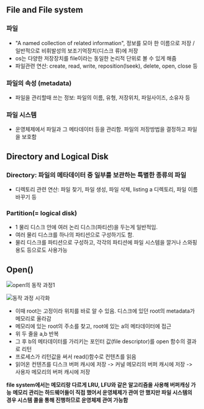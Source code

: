 ## File and File system

### 파일

- "A named collection of related information", 정보를 모아 한 이름으로 저장 / 일반적으로 비휘발성의 보조기억장치(디스크 류)에 저장
- os는 다양한 저장장치를 file이라는 동일한 논리적 단위로 볼 수 있게 해줌
- 파일관련 연산: create, read, write, reposition(lseek), delete, open, close 등

### 파일의 속성 (metadata)

- 파일을 관리할때 쓰는 정보: 파일의 이름, 유형, 저장위치, 파일사이즈, 소유자 등

### 파일 시스템

- 운영체제에서 파일과 그 메타데이터 등을 관리함. 파일의 저장방법을 결정하고 파일을 보호함

## Directory and Logical Disk

### Directory: 파일의 메타데이터 중 일부를 보관하는 특별한 종류의 파일
- 디렉토리 관련 연산: 파일 찾기, 파일 생성, 파일 삭제, listing a 디렉토리, 파일 이름 바꾸기 등

### Partition(= logical disk)

- 1 물리 디스크 안에 여러 논리 디스크(파티션)을 두는게 일반적임.
- 여러 물리 디스크를 하나의 파티션으로 구성하기도 함.
- 물리 디스크를 파티션으로 구성하고, 각각의 파티션에 파일 시스템을 깔거나 스와핑용도 등으로도 사용가능

## Open()

![open의 동작 과정1](https://user-images.githubusercontent.com/50111853/159148053-b095cd35-927d-4e82-9f85-664bfaa28968.png)

![동작 과정 시각화](https://user-images.githubusercontent.com/50111853/159148051-41af0d61-13ea-4ce1-af6b-ae97ca6bbb47.png)

- 이때 root는 고정이라 위치를 바로 알 수 있음. 디스크에 있던 root의 metadata가 메모리로 올라감
- 메모리에 있는 root의 주소를 찾고, root에 있는 a의 메타데이터에 접근
- 위 두 줄을 a,b 반복
- 그 후 b의 메타데이터를 가리키는 포인터 값(file descriptor)를 open 함수의 결과로 리턴
- 프로세스가 리턴값을 써서 read()함수로 컨텐츠를 읽음
- 읽어온 컨텐츠를 디스크 버퍼 캐시에 저장 -> 커널 메모리의 버퍼 캐시에 저장 -> 사용자 메모리의 버퍼 캐시에 저장

**file system에서는 메모리랑 다르게 LRU, LFU와 같은 알고리즘을 사용해 버퍼캐싱 가능**
**메모리 관리는 하드웨어들이 직접 했어서 운영체제가 관여 안 했지만 파일 시스템의 경우 시스템 콜을 통해 진행하므로 운영체제 관여 가능함**
